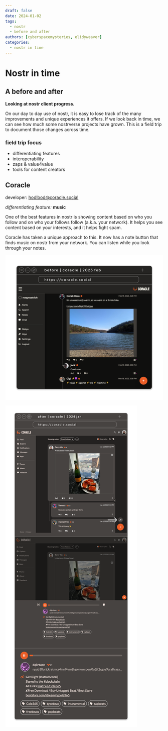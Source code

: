 ```yaml
---
draft: false 
date: 2024-01-02 
tags:
  - nostr
  - before and after
authors: [cyberspacemysteries, elidyweaver]
categories:
  - nostr in time
---
```


# Nostr in time
## A before and after

**Looking at nostr client progress.** 

<!-- excerpt ends before this -->

On our day to day use of nostr, it is easy to lose track of the many improvements and unique experiences it offers. If we look back in time, we can see how much some nostrverse projects have grown. This is a field trip to document those changes across time.

### field trip focus

- differentiating features
- interoperability
- zaps & value4value
- tools for content creators  



## Coracle
developer: [hodlbod@coracle.social](https://nostr.com/npub1jlrs53pkdfjnts29kveljul2sm0actt6n8dxrrzqcersttvcuv3qdjynqn)

*differentiating feature:* **music**


One of the best features in nostr is showing content based on who you follow and on who your follows follow (a.k.a. your network). It helps you see content based on your interests, and it helps fight spam. 

Coracle has taken a unique approach to this. It now has a note button that finds music on nostr from your network. You can listen while you look through your notes. 

[![Nostr in time: Coracle screenshot from february 2023](../../../../assets/images/nostr-in-time/nostr-in-time-coracle-2023-02-feb.png)](https://coracle.social 'coracle social website')

[![Nostr in time: Coracle screenshot from january 2024](../../../../assets/images/nostr-in-time/nostr-in-time-coracle-2024-01-jan.png)](https://coracle.social 'coracle social website')